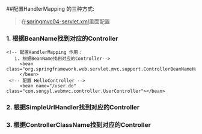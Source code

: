 ##配置HandlerMapping 的三种方式:
>在[springmvc04-servlet.xml](https://github.com/DaCang/Spring-MVC/blob/master/SpringMVC04/WebContent/WEB-INF/springmvc04-servlet.xml)里面配置
	
### 1. 根据BeanName找到对应的Controller 

	<!-- 配置HandlerMapping 作用：
	   1. 根据BeanName找到对应的Controller--> 
	     <bean class="org.springframework.web.servlet.mvc.support.ControllerBeanNameHandlerMapping"> 
		 </bean>
	 <!-- 配置 HelloController -->
	     <bean name="/user.do" class="com.songyl.webmvc.controller.UserController"></bean> 

	   
### 2. 根据SimpleUrlHandler找到对应的Controller 
	   
### 3. 根据ControllerClassName找到对应的Controller
